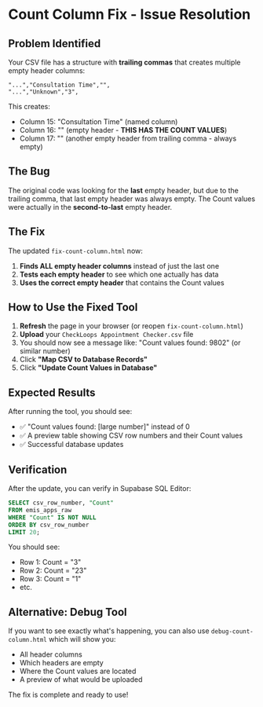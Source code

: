# Count Column Fix - Issue Resolution

## Problem Identified

Your CSV file has a structure with **trailing commas** that creates multiple empty header columns:

```csv
"...","Consultation Time","",
"...","Unknown","3",
```

This creates:
- Column 15: "Consultation Time" (named column)
- Column 16: "" (empty header - **THIS HAS THE COUNT VALUES**)
- Column 17: "" (another empty header from trailing comma - always empty)

## The Bug

The original code was looking for the **last** empty header, but due to the trailing comma, that last empty header was always empty. The Count values were actually in the **second-to-last** empty header.

## The Fix

The updated `fix-count-column.html` now:

1. **Finds ALL empty header columns** instead of just the last one
2. **Tests each empty header** to see which one actually has data
3. **Uses the correct empty header** that contains the Count values

## How to Use the Fixed Tool

1. **Refresh** the page in your browser (or reopen `fix-count-column.html`)
2. **Upload** your `CheckLoops Appointment Checker.csv` file
3. You should now see a message like: "Count values found: 9802" (or similar number)
4. Click **"Map CSV to Database Records"**
5. Click **"Update Count Values in Database"**

## Expected Results

After running the tool, you should see:
- ✅ "Count values found: [large number]" instead of 0
- ✅ A preview table showing CSV row numbers and their Count values
- ✅ Successful database updates

## Verification

After the update, you can verify in Supabase SQL Editor:

```sql
SELECT csv_row_number, "Count"
FROM emis_apps_raw
WHERE "Count" IS NOT NULL
ORDER BY csv_row_number
LIMIT 20;
```

You should see:
- Row 1: Count = "3"
- Row 2: Count = "23"
- Row 3: Count = "1"
- etc.

## Alternative: Debug Tool

If you want to see exactly what's happening, you can also use `debug-count-column.html` which will show you:
- All header columns
- Which headers are empty
- Where the Count values are located
- A preview of what would be uploaded

The fix is complete and ready to use!
